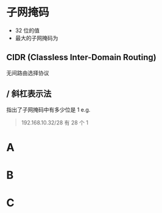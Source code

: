 # 子网掩码
- 32 位的值
- 最大的子网掩码为

## CIDR (Classless Inter-Domain Routing)
无间路由选择协议

## / 斜杠表示法
指出了子网掩码中有多少位是 1
e.g.
> 192.168.10.32/28
有 28 个 1

# A
# B
# C
